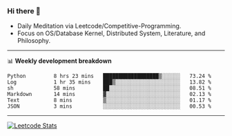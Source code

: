 ### Hi there 👋
* Daily Meditation via Leetcode/Competitive-Programming.
* Focus on OS/Database Kernel, Distributed System, Literature, and Philosophy.

-------

📊 **Weekly development breakdown**
<!--START_SECTION:waka-->

```text
Python         8 hrs 23 mins   ██████████████████▒░░░░░░   73.24 %
Log            1 hr 35 mins    ███▒░░░░░░░░░░░░░░░░░░░░░   13.82 %
sh             58 mins         ██░░░░░░░░░░░░░░░░░░░░░░░   08.51 %
Markdown       14 mins         ▓░░░░░░░░░░░░░░░░░░░░░░░░   02.13 %
Text           8 mins          ▒░░░░░░░░░░░░░░░░░░░░░░░░   01.17 %
JSON           3 mins          ░░░░░░░░░░░░░░░░░░░░░░░░░   00.53 %
```

<!--END_SECTION:waka-->

-------

[![Leetcode Stats](https://leetcard.jacoblin.cool/hzhang413?font=Fira+Mono)](https://leetcode.com/hzhang413)
<!-- ![image](./cyberpunk-ghost-in-the-shell.gif)
![image](./gis-archive.png) -->
